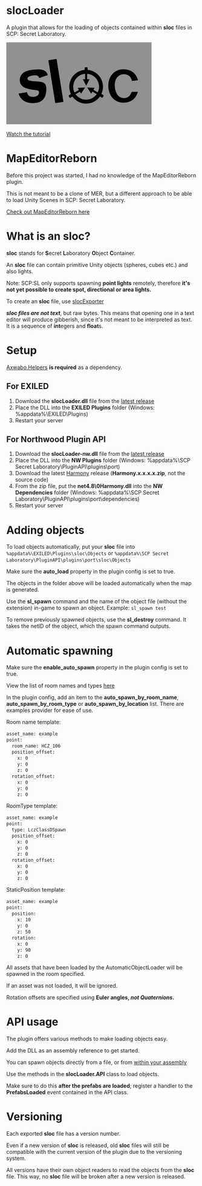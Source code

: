 

# slocLoader

A plugin that allows for the loading of objects contained within **sloc** files in SCP: Secret Laboratory.

![Logo](https://github.com/Axwabo/slocLoader/blob/main/logo%20small.png?raw=true)

[Watch the tutorial](https://youtu.be/nw5TH3bg8ok)

# MapEditorReborn

Before this project was started, I had no knowledge of the MapEditorReborn plugin.

This is not meant to be a clone of MER, but a different approach to be able to load Unity Scenes in SCP: Secret
Laboratory.

[Check out MapEditorReborn here](https://discord.gg/JwAfeSd79u)

# What is an sloc?

**sloc** stands for **S**ecret **L**aboratory **O**bject **C**ontainer.

An **sloc** file can contain primitive Unity objects (spheres, cubes etc.) and also lights.

Note: SCP:SL only supports spawning **point lights** remotely, therefore **it's not yet possible to create spot,
directional or area lights.**

To create an **sloc** file, use [slocExporter](https://github.com/Axwabo/slocExporter/)

**_sloc files are not text_**, but raw bytes. This means that opening one in a text editor will produce gibberish, since
it's not meant to be interpreted as text. It is a sequence of **int**egers and **float**s.

# Setup

[Axwabo.Helpers](https://github.com/Axwabo/SCPSL-Helpers/) **is required** as a dependency.

## For EXILED

1. Download the **slocLoader.dll** file from the [latest release](https://github.com/Axwabo/slocLoader/releases/latest)
2. Place the DLL into the **EXILED Plugins** folder (Windows: %appdata%\EXILED\Plugins)
3. Restart your server

## For Northwood Plugin API

1. Download the **slocLoader-nw.dll** file from the [latest release](https://github.com/Axwabo/slocLoader/releases/latest)
2. Place the DLL into the **NW Plugins** folder (Windows: %appdata%\SCP Secret Laboratory\PluginAPI\plugins\port)
3. Download the latest [Harmony](https://github.com/pardeike/Harmony/releases) release (**Harmony.x.x.x.x.zip**, not the source code)
4. From the zip file, put the **net4.8\0Harmony.dll** into the **NW Dependencies** folder (Windows: %appdata%\SCP Secret Laboratory\PluginAPI\plugins\port\dependencies)
5. Restart your server

# Adding objects

To load objects automatically, put your **sloc** file into `%appdata%\EXILED\Plugins\sloc\Objects` or `%appdata%\SCP Secret Laboratory\PluginAPI\plugins\port\sloc\Objects`

Make sure the **auto_load** property in the plugin config is set to true.

The objects in the folder above will be loaded automatically when the map is generated.

Use the **sl_spawn** command and the name of the object file (without the extension) in-game to spawn an object.
Example: `sl_spawn test`

To remove previously spawned objects, use the **sl_destroy** command. It takes the netID of the object, which the spawn
command outputs.

# Automatic spawning

Make sure the **enable_auto_spawn** property in the plugin config is set to true.

View the list of room names and types [here](https://github.com/Axwabo/SCPSL-Helpers/blob/main/Axwabo.Helpers.NWAPI/Config/RoomType.cs)

In the plugin config, add an item to the **auto_spawn_by_room_name**, **auto_spawn_by_room_type** or **auto_spawn_by_location** list. There are examples provider for ease of use.

Room name template:

```
asset_name: example
point:
  room_name: HCZ_106
  position_offset:
    x: 0
    y: 0
    z: 0
  rotation_offset:
    x: 0
    y: 0
    z: 0
```

RoomType template:

```
asset_name: example
point:
  type: LczClassDSpawn
  position_offset:
    x: 0
    y: 0
    z: 0
  rotation_offset:
    x: 0
    y: 0
    z: 0
```

StaticPosition template:

```
asset_name: example
point:
  position:
    x: 10
    y: 0
    z: 50
  rotation:
    x: 0
    y: 90
    z: 0
```

All assets that have been loaded by the AutomaticObjectLoader will be spawned in the room specified.

If an asset was not loaded, it will be ignored.

Rotation offsets are specified using **Euler angles, _not Quaternions_.**

# API usage

The plugin offers various methods to make loading objects easy.

Add the DLL as an assembly reference to get started.

You can spawn objects directly from a file, or
from [within your assembly](https://docs.microsoft.com/en-us/dotnet/api/system.reflection.assembly.getmanifestresourcestream)

Use the methods in the **slocLoader.API** class to load objects.

Make sure to do this **after the prefabs are loaded**; register a handler to the **PrefabsLoaded** event contained in
the API class.

# Versioning

Each exported **sloc** file has a version number.

Even if a new version of **sloc** is released, old **sloc** files will still be compatible with the current version of
the plugin due to the versioning system.

All versions have their own object readers to read the objects from the **sloc** file. This way, no **sloc** file will
be broken after a new version is released.